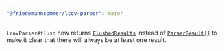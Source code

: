 ```yaml
---
"@friedemannsommer/lcov-parser": major
---
```


`LcovParser#flush` now returns [`FlushedResults`](https://friedemannsommer.github.io/lcov-parser/development/types/parser.FlushedResults.html) instead of [`ParserResult[]`](https://friedemannsommer.github.io/lcov-parser/development/interfaces/parser.ParseResult.html) to make it clear that there will always be at least one result.
